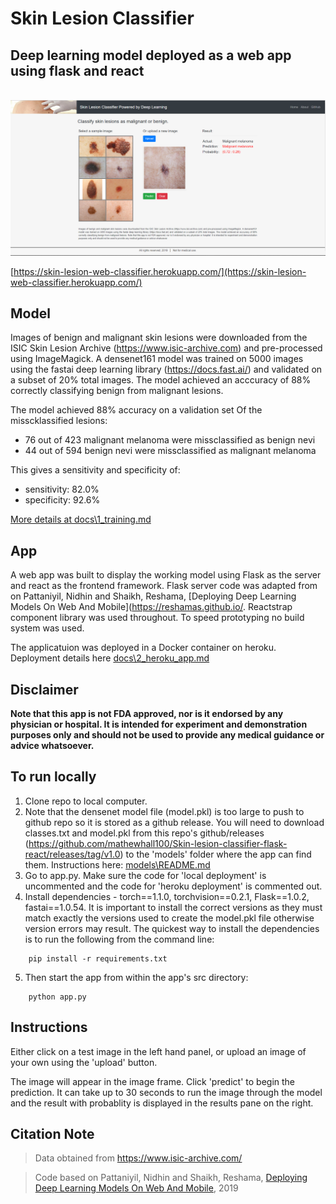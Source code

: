 # Skin Lesion Classifier 
## Deep learning model deployed as a web app using flask and react
<br />
 
<img src="images\skin_app_image_1.PNG" width="600">

[https://skin-lesion-web-classifier.herokuapp.com/](https://skin-lesion-web-classifier.herokuapp.com/)

## Model

Images of benign and malignant skin lesions were downloaded from the ISIC Skin Lesion Archive (https://www.isic-archive.com) and pre-processed using ImageMagick. A densenet161 model was trained on 5000 images using the fastai deep learning library (https://docs.fast.ai/) and validated on a subset of 20% total images. The model achieved an acccuracy of 88% correctly classifying benign from malignant lesions. 

The model achieved 88% accuracy on a validation set
Of the misscklassified lesions: 
* 76 out of 423 malignant melanoma were missclassified as benign nevi
* 44 out of 594 benign nevi were missclassified as malignant melanoma 

This gives a sensitivity and specificity of: 

* sensitivity: 82.0%
* specificity: 92.6%

[More details at docs\1_training.md](.\docs\1_training.md)

## App

A web app was built to display the working model using Flask as the server and react as the frontend framework. Flask server code was adapted from on Pattaniyil, Nidhin and Shaikh, Reshama, [Deploying Deep Learning Models On Web And Mobile](https://reshamas.github.io/. Reactstrap component library was used throughout. To speed prototyping no build system was used.

The applicatuion was deployed in a Docker container on heroku. Deployment details here [docs\2_heroku_app.md](docs\2_heroku_app.md)


## Disclaimer

**Note that this app is not FDA approved, nor is it endorsed by any physician or hospital. It is intended for experiment and demonstration purposes only and should not be used to provide any medical guidance or advice whatsoever.**



## To run locally

1) Clone repo to local computer.
2) Note that the densenet model file (model.pkl) is too large to push to github repo so it is stored as a github release. You will need to download classes.txt and model.pkl from this repo's github/releases (https://github.com/mathewhall100/Skin-lesion-classifier-flask-react/releases/tag/v1.0) to the 'models' folder where the app can find them. Instructions here: [models\README.md](models\README.md)
3) Go to app.py. Make sure the code for 'local deployment' is uncommented and the code for 'heroku deployment' is commented out. 
4) Install dependencies - torch==1.1.0, torchvision==0.2.1, Flask==1.0.2,  fastai==1.0.54. It is important to install the correct versions as they must match exactly the versions used to create the model.pkl file otherwise version errors may result. The quickest way to install the dependencies is to run the following from the command line: 
```
    pip install -r requirements.txt
```
5) Then start the app from within the app's src directory:
```
    python app.py
```

## Instructions

Either click on a test image in the left hand panel, or upload an image of your own using the 'upload' button. 

The image will appear in the image frame. Click 'predict' to begin the prediction. It can take up to 30 seconds to run the image through the model and the result with probablity is displayed in the results pane on the right. 

## Citation Note

> Data obtained from https://www.isic-archive.com/

>Code based on Pattaniyil, Nidhin and Shaikh, Reshama, [Deploying Deep Learning Models On Web And Mobile](https://reshamas.github.io/deploying-deep-learning-models-on-web-and-mobile/), 2019




 


 

 
 
 

